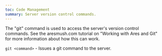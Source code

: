 ```yaml
---
toc: Code Management
summary: Server version control commands.
---
```

The "git" command is used to access the server's version control commands.  See the aresmush.com tutorial on "Working with Ares and Git" for more information about how this can work.

`git <command>` - Issues a git command to the server.

